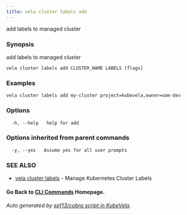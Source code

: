 ```yaml
---
title: vela cluster labels add
---
```


add labels to managed cluster

### Synopsis

add labels to managed cluster

```
vela cluster labels add CLUSTER_NAME LABELS [flags]
```

### Examples

```
vela cluster labels add my-cluster project=kubevela,owner=oam-dev
```

### Options

```
  -h, --help   help for add
```

### Options inherited from parent commands

```
  -y, --yes   Assume yes for all user prompts
```

### SEE ALSO

* [vela cluster labels](vela_cluster_labels)	 - Manage Kubernetes Cluster Labels

#### Go Back to [CLI Commands](vela) Homepage.


###### Auto generated by [spf13/cobra script in KubeVela](https://github.com/kubevela/kubevela/tree/master/hack/docgen).
